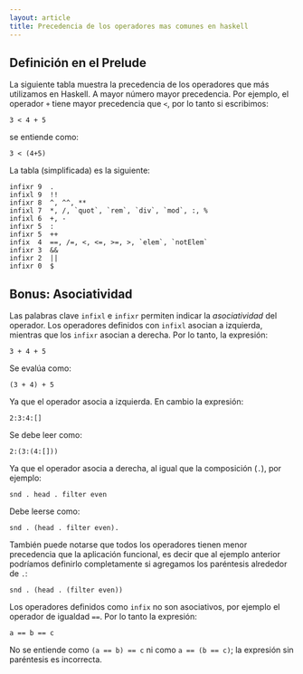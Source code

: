 ```yaml
---
layout: article
title: Precedencia de los operadores mas comunes en haskell
---
```


Definición en el Prelude
------------------------

La siguiente tabla muestra la precedencia de los operadores que más utilizamos en Haskell. A mayor número mayor precedencia. Por ejemplo, el operador `+` tiene mayor precedencia que `<`, por lo tanto si escribimos:

`3 < 4 + 5`

se entiende como:

`3 < (4+5)`

La tabla (simplificada) es la siguiente:

```
infixr 9  .
infixl 9  !!
infixr 8  ^, ^^, **
infixl 7  *, /, `quot`, `rem`, `div`, `mod`, :, %
infixl 6  +, -
infixr 5  :
infixr 5  ++
infix  4  ==, /=, <, <=, >=, >, `elem`, `notElem`
infixr 3  &&
infixr 2  ||
infixr 0  $
```

Bonus: Asociatividad
--------------------

Las palabras clave `infixl` e `infixr` permiten indicar la *asociatividad* del operador. Los operadores definidos con `infixl` asocian a izquierda, mientras que los `infixr` asocian a derecha. Por lo tanto, la expresión:

```
3 + 4 + 5
```

Se evalúa como:

```
(3 + 4) + 5
```

Ya que el operador asocia a izquierda. En cambio la expresión:

```
2:3:4:[]
```

Se debe leer como:

```
2:(3:(4:[]))
```

Ya que el operador asocia a derecha, al igual que la composición (`.`), por ejemplo:

```
snd . head . filter even
```

Debe leerse como:

```
snd . (head . filter even).
```

También puede notarse que todos los operadores tienen menor precedencia que la aplicación funcional, es decir que al ejemplo anterior podríamos definirlo completamente si agregamos los paréntesis alrededor de `.`:

```
snd . (head . (filter even))
```

Los operadores definidos como `infix` no son asociativos, por ejemplo el operador de igualdad `==`. Por lo tanto la expresión:

```
a == b == c
```

No se entiende como `(a == b) == c` ni como `a == (b == c)`; la expresión sin paréntesis es incorrecta.

